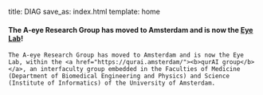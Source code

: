 title: DIAG
save_as:  index.html
template: home

<div class="alert alert-warning text-dark" role="alert">
    <h4 class="alert-heading text-dark">
        The A-eye Research Group has moved to Amsterdam and is now the <a href="https://qurai.amsterdam/lab/eye-lab/"><b>Eye Lab</b></a>!
    </h4>

    The A-eye Research Group has moved to Amsterdam and is now the Eye Lab, within the <a href="https://qurai.amsterdam/"><b>qurAI group</b></a>, an interfaculty group embedded in the Faculties of Medicine (Department of Biomedical Engineering and Physics) and Science (Institute of Informatics) of the University of Amsterdam.
</div>

